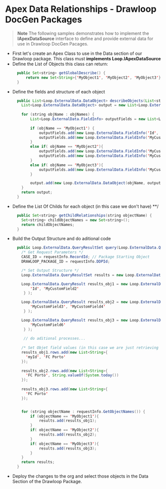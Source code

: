 # Apex Data Relationships - Drawloop DocGen Packages

>**Note** The following samples demonstrates how to implement the **IApexDataSource** interface
to define and provide external data for use in Drawloop DocGen Pacages.

- First let's create an Apex Class to use in the Data section of our Drawloop package. This class must **implements Loop.IApexDataSource**
- Define the List of Objects this class can return:
  ```java    
    public Set<string> getGlobalDescribe() {
        return new Set<String>{'MyObject1', 'MyObject2', 'MyObject3'};
    }
  ```   
- Define the fields and structure of each object
  ```java
    public List<Loop.ExternalData.DataObject> describeObjects(List<string> objNames) {
      List<Loop.ExternalData.DataObject> output = new List<Loop.ExternalData.DataObject>();
      
      for (string objName : objNames) {
          List<Loop.ExternalData.FieldInfo> outputFields = new List<Loop.ExternalData.FieldInfo>();
          
          if (objName == 'MyObject1') {
              outputFields.add(new Loop.ExternalData.FieldInfo('Id', Schema.DisplayType.STRING)); 
              outputFields.add(new Loop.ExternalData.FieldInfo('MyCustomField2', Schema.DisplayType.STRING));
          }
          else if( objName == 'MyObject2'){
              outputFields.add(new Loop.ExternalData.FieldInfo('MyCustomField3', Schema.DisplayType.STRING));
              outputFields.add(new Loop.ExternalData.FieldInfo('MyCustomField4', Schema.DisplayType.STRING));
          }
          else if( objName == 'MyObject3'){
              outputFields.add(new Loop.ExternalData.FieldInfo('MyCustomField6', Schema.DisplayType.STRING));
          }

          output.add(new Loop.ExternalData.DataObject(objName, outputFields));
      }
      return output;
    }
  ```
- Define the List Of Childs for each object (in this case we don't have) **/
  ```java
    public Set<string> getChildRelationships(string objectName) {
      Set<string> childObjectNames = new Set<string>();
      return childObjectNames;
    }
  ```
- Build the Output Structure and do aditional code  
  ```java   
    public Loop.ExternalData.QueryResultSet query(Loop.ExternalData.QueryRequestInfo requestInfo) {
      /* Get Request Parameters */
      CASE_ID = requestInfo.RecordId; // Package Starting Object
      DRAWLOOP_PACKAGE_ID = requestInfo.DDPId;

      /* Set Output Structure */
      Loop.ExternalData.QueryResultSet results = new Loop.ExternalData.QueryResultSet();

      Loop.ExternalData.QueryResult results_obj1 = new Loop.ExternalData.QueryResult('MyObject1', new List<string> { 	
          'Id', 'MyCustomField2'	
       } );

      Loop.ExternalData.QueryResult results_obj2 = new Loop.ExternalData.QueryResult('MyObject2', new List<string> { 	
          'MyCustomField3', 'MyCustomField4'	
       } );

      Loop.ExternalData.QueryResult results_obj3 = new Loop.ExternalData.QueryResult('MyObject3', new List<string> { 	
          'MyCustomField6'	
       } );
       
       // do aditional processes...
       
      /* Set Objet field values (in this case we are just retrieving on record per object) but you can add the rows you want to the results_obj  **/
      results_obj1.rows.add(new List<String>{
        'myId', 'FC Porto'  
      });
      
      results_obj2.rows.add(new List<String>{
        'FC Porto', String.valueOf(System.today()) 
      });
      
      results_obj3.rows.add(new List<String>{
        'FC Porto'
      });


      for (string objectName : requestInfo.GetObjectNames()) {
          if (objectName == 'MyObject1'){
              results.add(results_obj1);
          }   
          if( objectName == 'MyObject2'){
              results.add(results_obj2);
          }
          if( objectName == 'MyObject3'){
              results.add(results_obj3);
          }
      }     
      return results;
    }
  ```
- Deploy the changes to the org and select those objects in the Data Section of the Drawloop Package.
